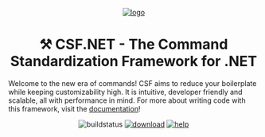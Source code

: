 <p align="center">
    <a href="https://github.com/csmir/CSF.NET/wiki">
        <img src="https://user-images.githubusercontent.com/68127614/199816747-eadf3197-8be7-460a-879a-ae5ad2a903af.png" alt="logo">
    </a>
</p>

<h1 align="center">
    ⚒️ CSF.NET - The Command Standardization Framework for .NET
</h1>

Welcome to the new era of commands! CSF aims to reduce your boilerplate while keeping customizability high. It is intuitive, developer friendly and scalable, all with performance in mind. For more about writing code with this framework, visit the [documentation](https://github.com/csmir/CSF.NET/wiki)!

<p align="center">
    <img alt="buildstatus" src="https://img.shields.io/github/actions/workflow/status/csmir/CSF.NET/dotnet.yml?branch=master&style=for-the-badge">
    <a href="https://nuget.org/packages/CSF.NET"><img alt="download" src="https://img.shields.io/static/v1?style=for-the-badge&message=download%20on%20nuget&color=004880&logo=NuGet&logoColor=FFFFFF&label="></a>
    <a href="https://discord.gg/T7hCvShAx5"><img alt="help" src="https://img.shields.io/discord/1092510256384450652?style=for-the-badge"></a>
</p>
